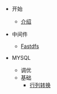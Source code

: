 
* 开始
  * [介绍](/README.md)

* 中间件
  * [Fastdfs](/middleware/Fastdfs.md)

* MYSQL
  * 调优
  * 基础
  	* [行列转换](/mysql/base/myqsl行列转换.md)


